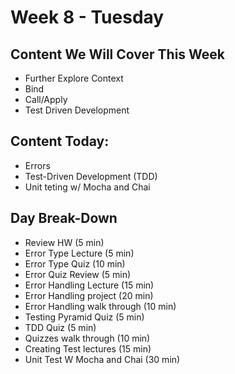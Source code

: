 # Week 8 - Tuesday

## Content We Will Cover This Week

- Further Explore Context
- Bind
- Call/Apply
- Test Driven Development


## Content Today:

- Errors
- Test-Driven Development (TDD)
- Unit teting w/ Mocha and Chai

## Day Break-Down

- Review HW (5 min)
- Error Type Lecture (5 min)
- Error Type Quiz (10 min)
- Error Quiz Review (5 min)
- Error Handling Lecture (15 min)
- Error Handling project (20 min)
- Error Handling walk through (10 min)
- Testing Pyramid Quiz (5 min)
- TDD Quiz (5 min)
- Quizzes walk through (10 min)
- Creating Test lectures (15 min)
- Unit Test W Mocha and Chai (30 min)
